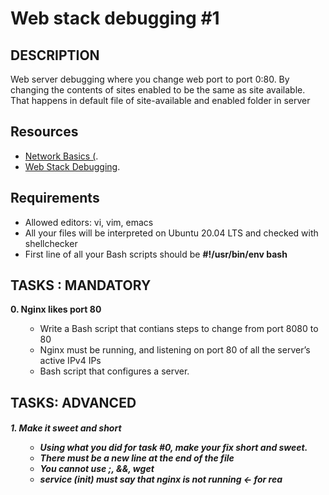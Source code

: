 <H1>Web stack debugging #1</h1>
<h2> DESCRIPTION </h2>
  <P> Web server debugging where you change web port to port 0:80. By changing the contents of sites enabled to be the same as site available. That happens in default file of site-available and enabled folder in server</p>
 <h2>Resources</h2>
<p>
<ul>
   <li><a href="https://intranet.alxswe.com/concepts/33">Network Basics (</a>.</li>
   <li><a href="https://intranet.alxswe.com/concepts/68">Web Stack Debugging</a>.</li>
</ul>
<h2>Requirements</h2>
</p>
<ul>
  <li>Allowed editors: vi, vim, emacs</li>
  <li>All your files will be interpreted on Ubuntu 20.04 LTS and checked with shellchecker</li>
  <li>First line of all your Bash scripts should be <b>#!/usr/bin/env bash</b></li>
</ul>
<h2>TASKS : MANDATORY</h2>
<p><b>0. Nginx likes port 80</b></p>
<ol>
   <ul>
      <li>Write a Bash script that contians steps to change from port 8080 to 80</li>
      <li>Nginx must be running, and listening on port 80 of all the server’s active IPv4 IPs</li></li>
      <li>Bash script that configures a server</a>.</li>
   </ul>
</ol>

<h2>TASKS: ADVANCED<h5>
<p><b>1. Make it sweet and short</b></p>
<ol>
    <ul>
      <li>Using what you did for task #0, make your fix short and sweet.</li>
       <li>There must be a new line at the end of the file</li>
       <li>You cannot use ;, &&, wget</li>
       <li>service (init) must say that nginx is not running ← for rea</li>
     </ul>
</ol>
<pre class="literal-block">
</pre>
<p><br/><br/></p>
